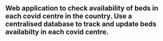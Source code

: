 ## Web application to check availability of beds in each covid centre in the country. Use a centralised database to track and update beds availabilty in each covid centre. 
